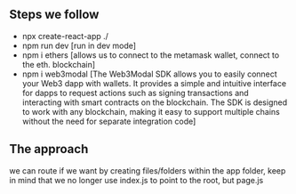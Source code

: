 ## Steps we follow
- npx create-react-app ./
- npm run dev [run in dev mode]
- npm i ethers [allows us to connect to the metamask wallet, connect to the eth. blockchain]
- npm i web3modal 
[The Web3Modal SDK allows you to easily connect your Web3 dapp with wallets. It provides a simple and intuitive interface for dapps to request actions such as signing transactions and interacting with smart contracts on the blockchain. The SDK is designed to work with any blockchain, making it easy to support multiple chains without the need for separate integration code]

## The approach
we can route if we want by creating files/folders within the app folder, keep in mind that we no longer use index.js to point to the root, but page.js